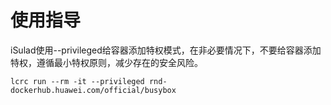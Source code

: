 # 使用指导<a name="ZH-CN_TOPIC_0184808089"></a>

iSulad使用--privileged给容器添加特权模式，在非必要情况下，不要给容器添加特权，遵循最小特权原则，减少存在的安全风险。

```
lcrc run --rm -it --privileged rnd-dockerhub.huawei.com/official/busybox
```

